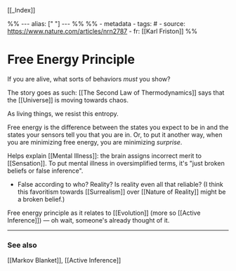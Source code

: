 
[[_Index]]

%% ---
alias: [" "]
--- %%
%% - metadata
	- tags: #
	- source: https://www.nature.com/articles/nrn2787
	- fr: [[Karl Friston]]
%%

# Free Energy Principle

If you are alive, what sorts of behaviors *must* you show?

The story goes as such: [[The Second Law of Thermodynamics]] says that the [[Universe]] is moving towards chaos.

As living things, we resist this entropy. 

Free energy is the difference between the states you expect to be in and the states your sensors tell you that you are in. Or, to put it another way, when you are minimizing free energy, you are minimizing _surprise_.

Helps explain [[Mental Illness]]: the brain assigns incorrect merit to [[Sensation]]. To put mental illness in oversimplified terms, it's "just broken beliefs or false inference". 
- False according to who? Reality? Is reality even all that reliable? (I think this favoritism towards [[Surrealism]] over [[Nature of Reality]] might be a broken belief.)

Free energy principle as it relates to [[Evolution]] (more so [[Active Inference]]) — oh wait, someone's already thought of it.



-------------
### See also
[[Markov Blanket]], [[Active Inference]]

